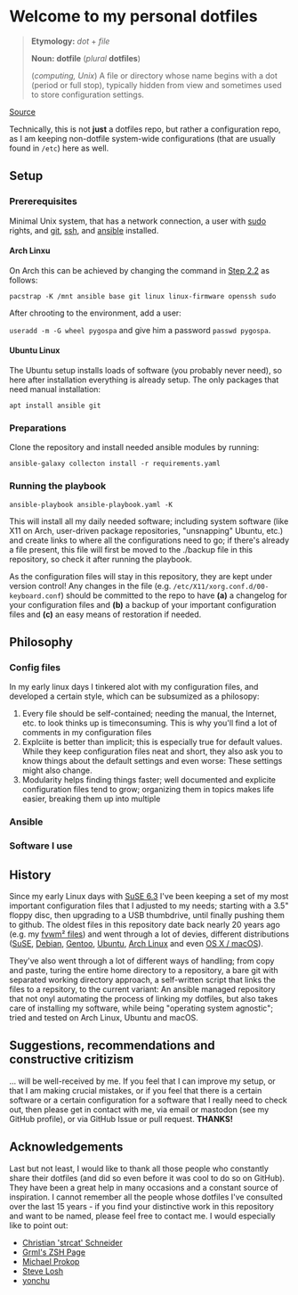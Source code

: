 # Welcome to my personal dotfiles

> **Etymology:** *dot* + *file*
>
> **Noun:** **dotfile** (*plural* **dotfiles**)
>
> (*computing, Unix*)
> A file or directory whose name begins with a dot (period or full stop),
> typically hidden from view and sometimes used to store configuration settings.

[Source](https://en.wiktionary.org/wiki/dotfile)

Technically,
this is not **just** a dotfiles repo,
but rather a configuration repo,
as I am keeping non-dotfile system-wide configurations
(that are usually found in `/etc`)
here as well.



## Setup
### Prererequisites

Minimal Unix system,
that has a network connection,
a user with [sudo](https://www.sudo.ws/) rights,
and [git](https://git-scm.com/),
[ssh](https://www.openssh.com/),
and [ansible](https://www.ansible.com/) installed.


#### Arch Linxu

On Arch this can be achieved by changing the command
in [Step 2.2](https://wiki.archlinux.org/title/installation_guide#Install_essential_packages)
as follows:

`pacstrap -K /mnt ansible base git linux linux-firmware openssh sudo`

After chrooting to the environment,
add a user:

`useradd -m -G wheel pygospa` and give him a password `passwd pygospa`.


#### Ubuntu Linux

The Ubuntu setup installs loads of software (you probably never need),
so here after installation everything is already setup.
The only packages that need manual installation:

`apt install ansible git`

### Preparations

Clone the repository and install needed ansible modules by running:

`ansible-galaxy collecton install -r requirements.yaml`

### Running the playbook

`ansible-playbook ansible-playbook.yaml -K`

This will install all my daily needed software;
including system software
(like X11 on Arch, user-driven package repositories, "unsnapping" Ubuntu, etc.)
and create links to where all the configurations need to go;
if there's already a file present,
this file will first be moved to the ./backup file in this repository,
so check it after running the playbook.

As the configuration files will stay in this repository,
they are kept under version control!
Any changes in the file (e.g. `/etc/X11/xorg.conf.d/00-keyboard.conf`)
should be committed to the repo to have
**(a)** a changelog for your configuration files and
**(b)** a backup of your important configuration files and
**(c)** an easy means of restoration if needed.



## Philosophy
### Config files

In my early linux days I tinkered alot with my configuration files,
and developed a certain style,
which can be subsumized as a philosopy:

1. Every file should be self-contained;
   needing the manual, the Internet, etc.
   to look thinks up is timeconsuming.
   This is why you'll find a lot of comments in my configuration files
2. Explciite is better than implicit;
   this is especially true for default values.
   While they keep configuration files neat and short,
   they also ask you to know things about the default settings
   and even worse: These settings might also change.
3. Modularity helps finding things faster;
   well documented and explicite configuration files tend to grow;
   organizing them in topics makes life easier,
   breaking them up into multiple


### Ansible


### Software I use


## History

Since my early Linux days with [SuSE 6.3](https://en.opensuse.org/Archive:SuSE_Linux_6.3)
I've been keeping a set of my most
important configuration files that I adjusted to my needs;
starting with a 3.5" floppy disc,
then upgrading to a USB thumbdrive,
until finally pushing them to github.
The oldest files in this repository date back nearly 20 years ago
(e.g. my [fvwm² files](https://github.com/pygospa/dotfiles/commit/9de0db60df5bb3aa3c03fadd7a8fe991661a4d52))
and went through a lot of devies,
different distributions
([SuSE](https://www.suse.com/),
[Debian](https://www.debian.org/),
[Gentoo](https://www.gentoo.org/),
[Ubuntu](https://ubuntu.com/),
[Arch Linux](https://archlinux.org/)
and even
[OS X / macOS](https://www.apple.com/macos)).

They've also went through a lot of different ways of handling;
from copy and paste,
turing the entire home directory to a repository,
a bare git with separated working directory approach,
a self-written script that links the files to a repsitory,
to the current variant:
An ansible managed repository
that not onyl automating the process of linking my dotfiles,
but also takes care of installing my software,
while being "operating system agnostic";
tried and tested on Arch Linux, Ubuntu and macOS.


## Suggestions, recommendations and constructive critizism

... will be well-received by me.
If you feel that I can improve my setup,
or that I am making crucial mistakes,
or if you feel that there is a certain software
or a certain configuration for a software
that I really need to check out,
then please get in contact with me,
via email or mastodon (see my GitHub profile),
or via GitHub Issue or pull request.
**THANKS!**


## Acknowledgements

Last but not least,
I would like to thank all those people who constantly share their dotfiles
(and did so even before it was cool to do so on GitHub).
They have been a great help in many occasions
and a constant source of inspiration.
I cannot remember all the people whose dotfiles
I've consulted over the last 15 years - 
if you find your distinctive work in this repository and want to be named,
please feel free to contact me.
I would especially like to point out:

  - [Christian 'strcat' Schneider](http://strcat.de/)
  - [Grml's ZSH Page](http://grml.org/zsh/)
  - [Michael Prokop](http://michael-prokop.at/)
  - [Steve Losh](http://stevelosh.com/)
  - [yonchu](http://yonchu.hatenablog.com/)

